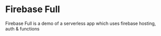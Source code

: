 # Firebase Full

Firebase Full is a demo of a serverless app which uses firebase hosting, auth & functions
